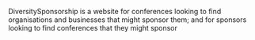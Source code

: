 DiversitySponsorship is a website for conferences looking to find organisations and businesses that might sponsor them; and for sponsors looking to find conferences that they might sponsor